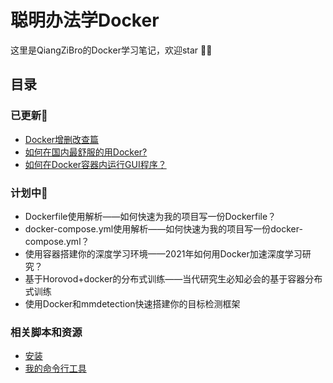 # 聪明办法学Docker

这里是QiangZiBro的Docker学习笔记，欢迎star :beers::beers:



## 目录

### 已更新:beers:

- [Docker增删改查篇](./cheat_sheet/README.md)
- [如何在国内最舒服的用Docker?](./docker_network_problems)
- [如何在Docker容器内运行GUI程序？](./run_gui_from_container/README.md)



### 计划中:runner:

- Dockerfile使用解析——如何快速为我的项目写一份Dockerfile？
- docker-compose.yml使用解析——如何快速为我的项目写一份docker-compose.yml？
- 使用容器搭建你的深度学习环境——2021年如何用Docker加速深度学习研究？
- 基于Horovod+docker的分布式训练——当代研究生必知必会的基于容器分布式训练
- 使用Docker和mmdetection快速搭建你的目标检测框架



### 相关脚本和资源

- [安装](https://github.com/QiangZiBro/Qdotfiles/blob/master/docker/install.sh)
- [我的命令行工具](https://github.com/QiangZiBro/Qdotfiles/blob/master/docker/docker.zsh)
